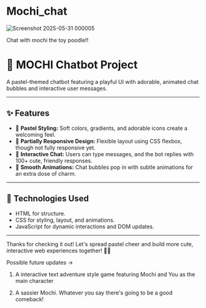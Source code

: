# Mochi_chat
![Screenshot 2025-05-31 000005](https://github.com/user-attachments/assets/ae680b76-1daf-4757-ab53-d148012e266d)

Chat with mochi the toy poodle!!

# 🌸 MOCHI Chatbot Project

A pastel-themed chatbot featuring a playful UI with adorable, animated chat bubbles and interactive user messages.  

---

## ✨ Features

- 🎀 **Pastel Styling:** Soft colors, gradients, and adorable icons create a welcoming feel.  
- 🌈 **Partially Responsive Design:** Flexible layout using CSS flexbox, though not fully responsive yet.  
- 🐾 **Interactive Chat:** Users can type messages, and the bot replies with 100+ cute, friendly responses.  
- 💖 **Smooth Animations:** Chat bubbles pop in with subtle animations for an extra dose of charm.
---

## 🎨 Technologies Used

- HTML for structure.  
- CSS for styling, layout, and animations.  
- JavaScript for dynamic interactions and DOM updates.  

---

Thanks for checking it out! Let's spread pastel cheer and build more cute, interactive web experiences together! 💖🐩

Possible future updates ->
1. A interactive text adventure style game featuring Mochi and You as the main character

2. A sassier Mochi. Whatever you say there's going to be a good comeback! 
